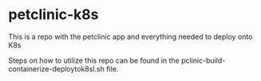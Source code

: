 # petclinic-k8s
This is a repo with the petclinic app and everything needed to deploy onto K8s

Steps on how to utilize this repo can be found in the pclinic-build-containerize-deploytok8sl.sh file. 
